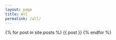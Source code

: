 ```yaml
---
layout: page
title: All
permalink: /all/
---
```

<html>
{% for post in site.posts %}
  {{ post }}
{% endfor %}
</html>
